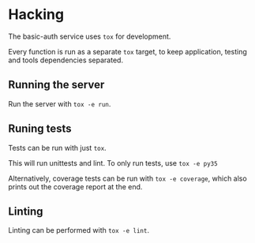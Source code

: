 # Hacking

The basic-auth service uses `tox` for development.

Every function is run as a separate `tox` target, to keep application, testing
and tools dependencies separated.

## Running the server

Run the server with `tox -e run`.


## Runing tests

Tests can be run with just `tox`.

This will run unittests and lint. To only run tests, use `tox -e py35`

Alternatively, coverage tests can be run with `tox -e coverage`, which also
prints out the coverage report at the end.


## Linting

Linting can be performed with `tox -e lint`.
